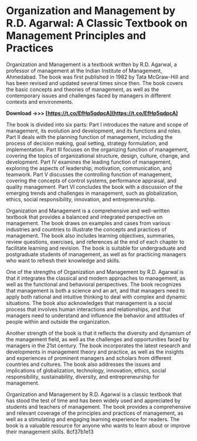 
 
# Organization and Management by R.D. Agarwal: A Classic Textbook on Management Principles and Practices
 
Organization and Management is a textbook written by R.D. Agarwal, a professor of management at the Indian Institute of Management, Ahmedabad. The book was first published in 1982 by Tata McGraw-Hill and has been revised and updated several times since then. The book covers the basic concepts and theories of management, as well as the contemporary issues and challenges faced by managers in different contexts and environments.
 
**Download ->>> [https://t.co/EfHp5qdpcA](https://t.co/EfHp5qdpcA)**


 
The book is divided into six parts: Part I introduces the nature and scope of management, its evolution and development, and its functions and roles. Part II deals with the planning function of management, including the process of decision making, goal setting, strategy formulation, and implementation. Part III focuses on the organizing function of management, covering the topics of organizational structure, design, culture, change, and development. Part IV examines the leading function of management, exploring the aspects of leadership, motivation, communication, and teamwork. Part V discusses the controlling function of management, covering the concepts of control systems, performance appraisal, and quality management. Part VI concludes the book with a discussion of the emerging trends and challenges in management, such as globalization, ethics, social responsibility, innovation, and entrepreneurship.
 
Organization and Management is a comprehensive and well-written textbook that provides a balanced and integrated perspective on management. The book draws on examples and cases from various industries and countries to illustrate the concepts and practices of management. The book also includes learning objectives, summaries, review questions, exercises, and references at the end of each chapter to facilitate learning and revision. The book is suitable for undergraduate and postgraduate students of management, as well as for practicing managers who want to refresh their knowledge and skills.
  
One of the strengths of Organization and Management by R.D. Agarwal is that it integrates the classical and modern approaches to management, as well as the functional and behavioral perspectives. The book recognizes that management is both a science and an art, and that managers need to apply both rational and intuitive thinking to deal with complex and dynamic situations. The book also acknowledges that management is a social process that involves human interactions and relationships, and that managers need to understand and influence the behavior and attitudes of people within and outside the organization.
 
Another strength of the book is that it reflects the diversity and dynamism of the management field, as well as the challenges and opportunities faced by managers in the 21st century. The book incorporates the latest research and developments in management theory and practice, as well as the insights and experiences of prominent managers and scholars from different countries and cultures. The book also addresses the issues and implications of globalization, technology, innovation, ethics, social responsibility, sustainability, diversity, and entrepreneurship for management.
 
Organization and Management by R.D. Agarwal is a classic textbook that has stood the test of time and has been widely used and appreciated by students and teachers of management. The book provides a comprehensive and relevant coverage of the principles and practices of management, as well as a stimulating and engaging learning experience for readers. The book is a valuable resource for anyone who wants to learn about or improve their management skills.
 8cf37b1e13
 
